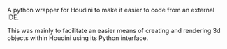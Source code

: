 A python wrapper for Houdini to make it easier to code from an external IDE.


This was mainly to facilitate an easier means of creating and rendering 3d objects within Houdini using its Python interface.
